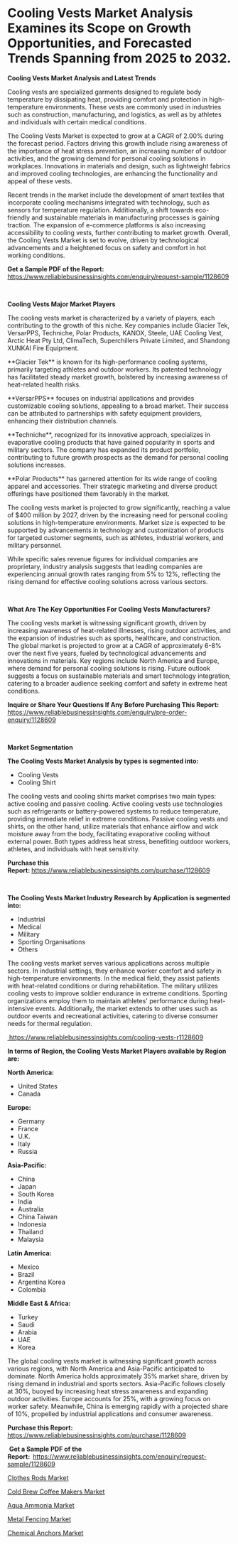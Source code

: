 <p><h1>Cooling Vests Market Analysis Examines its Scope on Growth Opportunities, and Forecasted Trends Spanning from 2025 to 2032.</h1></p><p><strong>Cooling Vests Market Analysis and Latest Trends</strong></p>
<p><p>Cooling vests are specialized garments designed to regulate body temperature by dissipating heat, providing comfort and protection in high-temperature environments. These vests are commonly used in industries such as construction, manufacturing, and logistics, as well as by athletes and individuals with certain medical conditions. </p><p>The Cooling Vests Market is expected to grow at a CAGR of 2.00% during the forecast period. Factors driving this growth include rising awareness of the importance of heat stress prevention, an increasing number of outdoor activities, and the growing demand for personal cooling solutions in workplaces. Innovations in materials and design, such as lightweight fabrics and improved cooling technologies, are enhancing the functionality and appeal of these vests.</p><p>Recent trends in the market include the development of smart textiles that incorporate cooling mechanisms integrated with technology, such as sensors for temperature regulation. Additionally, a shift towards eco-friendly and sustainable materials in manufacturing processes is gaining traction. The expansion of e-commerce platforms is also increasing accessibility to cooling vests, further contributing to market growth. Overall, the Cooling Vests Market is set to evolve, driven by technological advancements and a heightened focus on safety and comfort in hot working conditions.</p></p>
<p><strong>Get a Sample PDF of the Report:&nbsp;</strong> <a href="https://www.reliablebusinessinsights.com/enquiry/request-sample/1128609?utm_campaign=1873&utm_medium=2&utm_source=Github&utm_content=ia&utm_term=05022025&utm_id=cooling-vests">https://www.reliablebusinessinsights.com/enquiry/request-sample/1128609</a></p>
<p>&nbsp;</p>
<p><strong>Cooling Vests Major Market Players</strong></p>
<p><p>The cooling vests market is characterized by a variety of players, each contributing to the growth of this niche. Key companies include Glacier Tek, VersarPPS, Techniche, Polar Products, KANOX, Steele, UAE Cooling Vest, Arctic Heat Pty Ltd, ClimaTech, Superchillers Private Limited, and Shandong XUNKAI Fire Equipment. </p><p>**Glacier Tek** is known for its high-performance cooling systems, primarily targeting athletes and outdoor workers. Its patented technology has facilitated steady market growth, bolstered by increasing awareness of heat-related health risks. </p><p>**VersarPPS** focuses on industrial applications and provides customizable cooling solutions, appealing to a broad market. Their success can be attributed to partnerships with safety equipment providers, enhancing their distribution channels.</p><p>**Techniche**, recognized for its innovative approach, specializes in evaporative cooling products that have gained popularity in sports and military sectors. The company has expanded its product portfolio, contributing to future growth prospects as the demand for personal cooling solutions increases.</p><p>**Polar Products** has garnered attention for its wide range of cooling apparel and accessories. Their strategic marketing and diverse product offerings have positioned them favorably in the market.</p><p>The cooling vests market is projected to grow significantly, reaching a value of $400 million by 2027, driven by the increasing need for personal cooling solutions in high-temperature environments. Market size is expected to be supported by advancements in technology and customization of products for targeted customer segments, such as athletes, industrial workers, and military personnel.</p><p>While specific sales revenue figures for individual companies are proprietary, industry analysis suggests that leading companies are experiencing annual growth rates ranging from 5% to 12%, reflecting the rising demand for effective cooling solutions across various sectors.</p></p>
<p>&nbsp;</p>
<p><strong>What Are The Key Opportunities For Cooling Vests Manufacturers?</strong></p>
<p><p>The cooling vests market is witnessing significant growth, driven by increasing awareness of heat-related illnesses, rising outdoor activities, and the expansion of industries such as sports, healthcare, and construction. The global market is projected to grow at a CAGR of approximately 6-8% over the next five years, fueled by technological advancements and innovations in materials. Key regions include North America and Europe, where demand for personal cooling solutions is rising. Future outlook suggests a focus on sustainable materials and smart technology integration, catering to a broader audience seeking comfort and safety in extreme heat conditions.</p></p>
<p><strong>Inquire or Share Your Questions If Any Before Purchasing This Report:</strong> <a href="https://www.reliablebusinessinsights.com/enquiry/pre-order-enquiry/1128609?utm_campaign=1873&utm_medium=2&utm_source=Github&utm_content=ia&utm_term=05022025&utm_id=cooling-vests">https://www.reliablebusinessinsights.com/enquiry/pre-order-enquiry/1128609</a></p>
<p>&nbsp;</p>
<p><strong>Market Segmentation</strong></p>
<p><strong>The Cooling Vests Market Analysis by types is segmented into:</strong></p>
<p><ul><li>Cooling Vests</li><li>Cooling Shirt</li></ul></p>
<p><p>The cooling vests and cooling shirts market comprises two main types: active cooling and passive cooling. Active cooling vests use technologies such as refrigerants or battery-powered systems to reduce temperature, providing immediate relief in extreme conditions. Passive cooling vests and shirts, on the other hand, utilize materials that enhance airflow and wick moisture away from the body, facilitating evaporative cooling without external power. Both types address heat stress, benefiting outdoor workers, athletes, and individuals with heat sensitivity.</p></p>
<p><strong>Purchase this Report:&nbsp;</strong><a href="https://www.reliablebusinessinsights.com/purchase/1128609?utm_campaign=1873&utm_medium=2&utm_source=Github&utm_content=ia&utm_term=05022025&utm_id=cooling-vests">https://www.reliablebusinessinsights.com/purchase/1128609</a></p>
<p>&nbsp;</p>
<p><strong>The Cooling Vests Market Industry Research by Application is segmented into:</strong></p>
<p><ul><li>Industrial</li><li>Medical</li><li>Military</li><li>Sporting Organisations</li><li>Others</li></ul></p>
<p><p>The cooling vests market serves various applications across multiple sectors. In industrial settings, they enhance worker comfort and safety in high-temperature environments. In the medical field, they assist patients with heat-related conditions or during rehabilitation. The military utilizes cooling vests to improve soldier endurance in extreme conditions. Sporting organizations employ them to maintain athletes' performance during heat-intensive events. Additionally, the market extends to other uses such as outdoor events and recreational activities, catering to diverse consumer needs for thermal regulation.</p></p>
<p><a href="https://www.reliablebusinessinsights.com/cooling-vests-r1128609?utm_campaign=1873&utm_medium=2&utm_source=Github&utm_content=ia&utm_term=05022025&utm_id=cooling-vests">&nbsp;https://www.reliablebusinessinsights.com/cooling-vests-r1128609</a></p>
<p><strong>In terms of Region, the Cooling Vests Market Players available by Region are:</strong></p>
<p>
    <p> <strong> North America: </strong>
        <ul>
            <li>United States</li>
            <li>Canada</li>
        </ul>
        </p> 
    <p> <strong> Europe: </strong>
        <ul>
            <li>Germany</li>
            <li>France</li>
            <li>U.K.</li>
            <li>Italy</li>
            <li>Russia</li>
        </ul>
        </p> 
    <p> <strong> Asia-Pacific: </strong>
        <ul>
            <li>China</li>
            <li>Japan</li>
            <li>South Korea</li>
            <li>India</li>
            <li>Australia</li>
            <li>China Taiwan</li>
            <li>Indonesia</li>
            <li>Thailand</li>
            <li>Malaysia</li>
        </ul>
        </p> 
    <p> <strong> Latin America: </strong>
        <ul>
            <li>Mexico</li>
            <li>Brazil</li>
            <li>Argentina Korea</li>
            <li>Colombia</li>
        </ul>
        </p> 
    <p> <strong> Middle East & Africa: </strong>
        <ul>
            <li>Turkey</li>
            <li>Saudi</li>
            <li>Arabia</li>
            <li>UAE</li>
            <li>Korea</li>
        </ul>
    </p>
    </p>
<p><p>The global cooling vests market is witnessing significant growth across various regions, with North America and Asia-Pacific anticipated to dominate. North America holds approximately 35% market share, driven by rising demand in industrial and sports sectors. Asia-Pacific follows closely at 30%, buoyed by increasing heat stress awareness and expanding outdoor activities. Europe accounts for 25%, with a growing focus on worker safety. Meanwhile, China is emerging rapidly with a projected share of 10%, propelled by industrial applications and consumer awareness.</p></p>
<p><strong>Purchase this Report: </strong><a href="https://www.reliablebusinessinsights.com/purchase/1128609?utm_campaign=1873&utm_medium=2&utm_source=Github&utm_content=ia&utm_term=05022025&utm_id=cooling-vests">https://www.reliablebusinessinsights.com/purchase/1128609</a></p>
<p>&nbsp;<strong>Get a Sample PDF of the Report:&nbsp;&nbsp;</strong><a href="https://www.reliablebusinessinsights.com/enquiry/request-sample/1128609?utm_campaign=1873&utm_medium=2&utm_source=Github&utm_content=ia&utm_term=05022025&utm_id=cooling-vests">https://www.reliablebusinessinsights.com/enquiry/request-sample/1128609</a></p>
<p><strong></strong></p>
<p><p><a href="https://github.com/barnickclara79/Market-Research-Report-List-1/blob/main/clothes-rods-market.md?utm_campaign=1873&utm_medium=2&utm_source=Github&utm_content=ia&utm_term=05022025&utm_id=cooling-vests">Clothes Rods Market</a></p><p><a href="https://github.com/waverlyam689/Market-Research-Report-List-1/blob/main/cold-brew-coffee-makers-market.md?utm_campaign=1873&utm_medium=2&utm_source=Github&utm_content=ia&utm_term=05022025&utm_id=cooling-vests">Cold Brew Coffee Makers Market</a></p><p><a href="https://www.linkedin.com/pulse/aqua-ammonia-market-overview-significant-growth-potential-vp19f?utm_campaign=1873&utm_medium=2&utm_source=Github&utm_content=ia&utm_term=05022025&utm_id=cooling-vests">Aqua Ammonia Market</a></p><p><a href="https://www.linkedin.com/pulse/data-global-metal-fencing-markets-share-size-growth-opportunity-iyxuf?utm_campaign=1873&utm_medium=2&utm_source=Github&utm_content=ia&utm_term=05022025&utm_id=cooling-vests">Metal Fencing Market</a></p><p><a href="https://www.linkedin.com/pulse/chemical-anchors-market-size-share-analysis-forecasted-xvvvf?utm_campaign=1873&utm_medium=2&utm_source=Github&utm_content=ia&utm_term=05022025&utm_id=cooling-vests">Chemical Anchors Market</a></p></p>